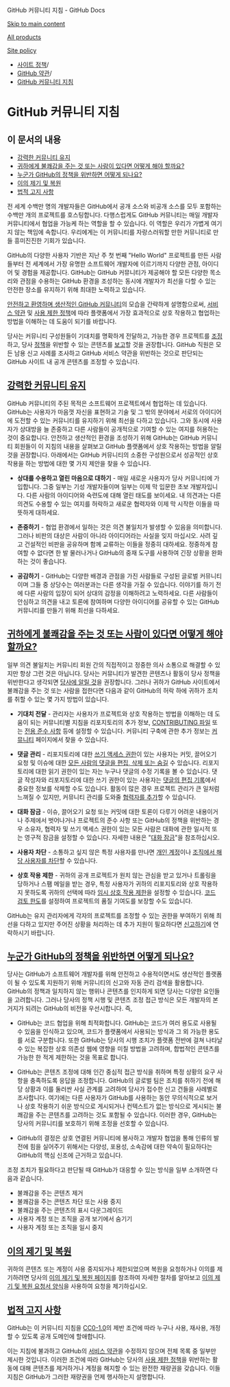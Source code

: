 GitHub 커뮤니티 지침 - GitHub Docs

[Skip to main content](#main-content)

[All products](/ko)

[Site policy](/site-policy)

* [사이트 정책](/ko/site-policy)/
* [GitHub 약관](/ko/site-policy/github-terms)/
* [GitHub 커뮤니티 지침](/ko/site-policy/github-terms/github-community-guidelines)

GitHub 커뮤니티 지침
==========

이 문서의 내용
----------

* [강력한 커뮤니티 유지](#maintaining-a-strong-community)
* [귀하에게 불쾌감을 주는 것 또는 사람이 있다면 어떻게 해야 할까요?](#what-if-something-or-someone-offends-you)
* [누군가 GitHub의 정책을 위반하면 어떻게 되나요?](#what-happens-if-someone-violates-githubs-policies)
* [이의 제기 및 복원](#appeal-and-reinstatement)
* [법적 고지 사항](#legal-notices)

전 세계 수백만 명의 개발자들은 GitHub에서 공개 소스와 비공개 소스를 모두 포함하는 수백만 개의 프로젝트를 호스팅합니다. 다행스럽게도 GitHub 커뮤니티는 매일 개발자 커뮤니티에서 협업을 가능케 하는 역할을 할 수 있습니다. 이 역할은 우리가 가볍게 여기지 않는 책임에 속합니다. 우리에게는 이 커뮤니티를 자랑스러워할 만한 커뮤니티로 만들 흥미진진한 기회가 있습니다.

GitHub의 다양한 사용자 기반은 지난 주 첫 번째 "Hello World" 프로젝트를 만든 사람들부터 전 세계에서 가장 유명한 소프트웨어 개발자에 이르기까지 다양한 관점, 아이디어 및 경험을 제공합니다. GitHub는 GitHub 커뮤니티가 제공해야 할 모든 다양한 목소리와 관점을 수용하는 GitHub 환경을 조성하는 동시에 개발자가 최선을 다할 수 있는 안전한 장소를 유지하기 위해 최대한 노력하고 있습니다.

[안전하고 환영하며 생산적인 GitHub 커뮤니티](https://opensource.guide/building-community/)의 모습을 간략하게 설명함으로써, [서비스 약관](/ko/site-policy/github-terms/github-terms-of-service) 및 [사용 제한 정책](/ko/site-policy/acceptable-use-policies/github-acceptable-use-policies)에 따라 플랫폼에서 가장 효과적으로 상호 작용하고 협업하는 방법을 이해하는 데 도움이 되기를 바랍니다.

당사는 커뮤니티 구성원들이 기대치를 명확하게 전달하고, 가능한 경우 프로젝트를 [조정](#what-if-something-or-someone-offends-you)하고, 당사 [정책](/ko/site-policy/github-terms/github-terms-of-service)을 위반할 수 있는 콘텐츠를 [보고](https://github.com/contact/report-abuse)할 것을 권장합니다. GitHub 직원은 모든 남용 신고 사례를 조사하고 GitHub 서비스 약관을 위반하는 것으로 판단되는 GitHub 사이트 내 공개 콘텐츠를 조정할 수 있습니다.

[강력한 커뮤니티 유지](#maintaining-a-strong-community)
----------

GitHub 커뮤니티의 주된 목적은 소프트웨어 프로젝트에서 협업하는 데 있습니다. GitHub는 사용자가 마음껏 자신을 표현하고 기술 및 그 밖의 분야에서 서로의 아이디어에 도전할 수 있는 커뮤니티를 유지하기 위해 최선을 다하고 있습니다. 그와 동시에 사용자가 상대방을 늘 존중하고 다른 사람들이 공개적으로 기여할 수 있는 여지를 허용하는 것이 중요합니다. 안전하고 생산적인 환경을 조성하기 위해 GitHub는 GitHub 커뮤니티 회원들이 이 지침의 내용을 살펴보고 GitHub 플랫폼에서 상호 작용하는 방법을 알릴 것을 권장합니다. 아래에서는 GitHub 커뮤니티의 소중한 구성원으로서 성공적인 상호 작용을 하는 방법에 대한 몇 가지 제안을 찾을 수 있습니다.

* **상대를 수용하고 열린 마음으로 대하기** - 매일 새로운 사용자가 당사 커뮤니티에 가입합니다. 그중 일부는 기성 개발자들이며 일부는 이제 막 입문한 초보 개발자입니다. 다른 사람의 아이디어와 숙련도에 대해 열린 태도를 보이세요. 내 의견과는 다른 의견도 수용할 수 있는 여지를 허락하고 새로운 협력자와 이제 막 시작한 이들을 따뜻하게 대하세요.

* **존중하기** - 협업 환경에서 일하는 것은 의견 불일치가 발생할 수 있음을 의미합니다. 그러나 비판의 대상은 사람이 아니라 아이디어라는 사실을 잊지 마십시오. 사려 깊고 건설적인 비판을 공유하며 함께 교류하는 이들을 정중히 대하세요. 정중하게 참여할 수 없다면 한 발 물러나거나 GitHub의 중재 도구를 사용하여 긴장 상황을 완화하는 것이 좋습니다.

* **공감하기** - GitHub는 다양한 배경과 관점을 가진 사람들로 구성된 글로벌 커뮤니티이며 그들 중 상당수는 여러분과는 다른 생각을 가질 수 있습니다. 이야기를 하기 전에 다른 사람의 입장이 되어 상대의 감정을 이해하려고 노력하세요. 다른 사람들이 안심하고 의견을 내고 토론에 참여하며 다양한 아이디어를 공유할 수 있는 GitHub 커뮤니티를 만들기 위해 최선을 다하세요.

[귀하에게 불쾌감을 주는 것 또는 사람이 있다면 어떻게 해야 할까요?](#what-if-something-or-someone-offends-you)
----------

일부 의견 불일치는 커뮤니티 회원 간의 직접적이고 정중한 의사 소통으로 해결할 수 있지만 항상 그런 것은 아닙니다. 당사는 커뮤니티가 발견한 콘텐츠나 활동이 당사 정책을 위반한다고 생각되면 [당사에 알릴 것](https://support.github.com/contact/report-abuse?category=report-abuse&report=other&report_type=unspecified)을 권장합니다. 그러나 귀하가 GitHub 사이트에서 불쾌감을 주는 것 또는 사람을 접한다면 다음과 같이 GitHub의 허락 하에 귀하가 조치를 취할 수 있는 몇 가지 방법이 있습니다.

* **기대치 전달** - 관리자는 사용자가 프로젝트와 상호 작용하는 방법을 이해하는 데 도움이 되는 커뮤니티별 지침을 리포지토리의 추가 정보, [CONTRIBUTING 파일](/ko/communities/setting-up-your-project-for-healthy-contributions/setting-guidelines-for-repository-contributors) 또는 [전용 준수 사항](/ko/communities/setting-up-your-project-for-healthy-contributions/adding-a-code-of-conduct-to-your-project) 등에 설정할 수 있습니다. 커뮤니티 구축에 관한 추가 정보는 [커뮤니티](/ko/communities) 페이지에서 찾을 수 있습니다.

* **댓글 관리** - 리포지토리에 대한 [쓰기 액세스 권한](/ko/organizations/managing-user-access-to-your-organizations-repositories/repository-roles-for-an-organization)이 있는 사용자는 커밋, 끌어오기 요청 및 이슈에 대한 [모든 사람의 댓글을 편집, 삭제 또는 숨길](/ko/communities/moderating-comments-and-conversations/managing-disruptive-comments) 수 있습니다. 리포지토리에 대한 읽기 권한이 있는 자는 누구나 댓글의 수정 기록을 볼 수 있습니다. 댓글 작성자와 리포지토리에 대한 쓰기 권한이 있는 사용자는 [댓글의 편집 기록](/ko/communities/moderating-comments-and-conversations/tracking-changes-in-a-comment)에서 중요한 정보를 삭제할 수도 있습니다. 활동이 많은 경우 프로젝트 관리가 큰 일처럼 느껴질 수 있지만, 커뮤니티 관리를 도와줄 [협력자를 추가](/ko/account-and-profile/setting-up-and-managing-your-personal-account-on-github/managing-personal-account-settings/permission-levels-for-a-personal-account-repository#collaborator-access-for-a-repository-owned-by-a-personal-account)할 수 있습니다.

* **대화 잠금** - 이슈, 끌어오기 요청 또는 커밋에 대한 토론이 다루기 어려운 내용이거나 주제에서 벗어나거나 프로젝트의 준수 사항 또는 GitHub의 정책을 위반하는 경우 소유자, 협력자 및 쓰기 액세스 권한이 있는 모든 사람은 대화에 관한 일시적 또는 영구적 잠금을 설정할 수 있습니다. 자세한 내용은 "[대화 잠금](/ko/communities/moderating-comments-and-conversations/locking-conversations)"을 참조하십시오.

* **사용자 차단** - 소통하고 싶지 않은 특정 사용자를 만나면 [개인 계정](/ko/communities/maintaining-your-safety-on-github/blocking-a-user-from-your-personal-account)이나 [조직에서 해당 사용자를 차단](/ko/communities/maintaining-your-safety-on-github/blocking-a-user-from-your-organization)할 수 있습니다.

* **상호 작용 제한** - 귀하의 공개 프로젝트가 원치 않는 관심을 받고 있거나 트롤링을 당하거나 스팸 메일을 받는 경우, 특정 사용자가 귀하의 리포지토리와 상호 작용하지 못하도록 귀하의 선택에 따라 [임시 상호 작용 제한](/ko/communities/moderating-comments-and-conversations/limiting-interactions-in-your-repository)을 설정할 수 있습니다. [코드 검토 한도](https://github.blog/2021-11-01-github-keeps-getting-better-for-open-source-maintainers/#preventing-drive-by-pull-request-approvals-and-requested-changes)를 설정하여 프로젝트의 품질 기여도를 보장할 수도 있습니다.

GitHub는 유지 관리자에게 각자의 프로젝트를 조정할 수 있는 권한을 부여하기 위해 최선을 다하고 있지만 주어진 상황을 처리하는 데 추가 지원이 필요하다면 [신고하기](https://github.com/contact/report-abuse)에 연락하시기 바랍니다.

[누군가 GitHub의 정책을 위반하면 어떻게 되나요?](#what-happens-if-someone-violates-githubs-policies)
----------

당사는 GitHub가 소프트웨어 개발자를 위해 안전하고 수용적이면서도 생산적인 플랫폼이 될 수 있도록 지원하기 위해 커뮤니티의 신고와 자동 관리 검색을 활용합니다. GitHub의 정책과 일치하지 않는 행위나 콘텐츠를 인지하게 되면 당사는 다양한 요인들을 고려합니다. 그러나 당사의 정책 시행 및 콘텐츠 조정 접근 방식은 모든 개발자의 본거지가 되려는 GitHub의 비전을 우선시합니다. 즉,

* GitHub는 코드 협업을 위해 최적화합니다. GitHub는 코드가 여러 용도로 사용될 수 있음을 인식하고 있으며, 코드가 플랫폼에서 사용되는 방식과 그 외 가능한 용도를 서로 구분합니다. 또한 GitHub는 당사의 시행 조치가 플랫폼 전반에 걸쳐 나타날 수 있는 복잡한 상호 의존성 웹에 영향을 미칠 방법을 고려하며, 합법적인 콘텐츠를 가능한 한 적게 제한하는 것을 목표로 합니다.

* GitHub는 콘텐츠 조정에 대해 인간 중심적 접근 방식을 취하며 특정 상황의 요구 사항을 충족하도록 응답을 조정합니다. GitHub의 글로벌 팀은 조치를 취하기 전에 해당 상황과 이를 둘러싼 사실 관계를 고려하여 당사가 접수한 신고 건들을 사례별로 조사합니다. 여기에는 다른 사용자가 GitHub를 사용하는 동안 무의식적으로 보거나 상호 작용하기 쉬운 방식으로 게시되거나 컨텍스트가 없는 방식으로 게시되는 불쾌감을 주는 콘텐츠를 고려하는 것도 포함될 수 있습니다. 이러한 경우, GitHub는 당사의 커뮤니티를 보호하기 위해 조정을 선호할 수 있습니다.

* GitHub의 결정은 상호 연결된 커뮤니티에 봉사하고 개발자 협업을 통해 인류의 발전에 힘을 실어주기 위해서는 다양성, 포용성, 소속감에 대한 약속이 필요하다는 GitHub의 핵심 신조에 근거하고 있습니다.

조정 조치가 필요하다고 판단될 때 GitHub가 대응할 수 있는 방식을 일부 소개하면 다음과 같습니다.

* 불쾌감을 주는 콘텐츠 제거
* 불쾌감을 주는 콘텐츠 차단 또는 사용 중지
* 불쾌감을 주는 콘텐츠의 표시 다운그레이드
* 사용자 계정 또는 조직을 공개 보기에서 숨기기
* 사용자 계정 또는 조직을 일시 중지

[이의 제기 및 복원](#appeal-and-reinstatement)
----------

귀하의 콘텐츠 또는 계정이 사용 중지되거나 제한되었으며 복원을 요청하거나 이의를 제기하려면 당사의 [이의 제기 및 복원 페이지](/ko/site-policy/acceptable-use-policies/github-appeal-and-reinstatement)를 참조하여 자세한 절차를 알아보고 [이의 제기 및 복원 요청서 양식](https://support.github.com/contact/reinstatement)을 사용하여 요청을 제기하십시오.

[법적 고지 사항](#legal-notices)
----------

GitHub는 이 커뮤니티 지침을 [CC0-1.0](https://creativecommons.org/publicdomain/zero/1.0/)의 제반 조건에 따라 누구나 사용, 재사용, 개정할 수 있도록 공개 도메인에 할애합니다.

이는 지침에 불과하고 GitHub의 [서비스 약관](/ko/site-policy/github-terms/github-terms-of-service)을 수정하지 않으며 전체 목록 중 일부만 제시한 것입니다. 이러한 조건에 따라 GitHub는 당사의 [사용 제한 정책](/ko/site-policy/acceptable-use-policies/github-acceptable-use-policies)을 위반하는 활동에 대해 콘텐츠를 제거하거나 계정을 해지할 수 있는 완전한 재량권을 갖습니다. 이들 지침은 GitHub가 그러한 재량권을 언제 행사하는지 설명합니다.
